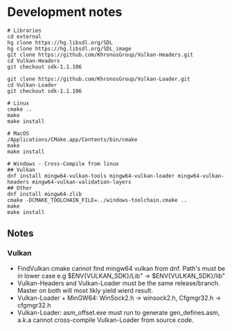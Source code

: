 # Development notes
```
# Libraries
cd external
hg clone https://hg.libsdl.org/SDL
hg clone https://hg.libsdl.org/SDL_image
git clone https://github.com/KhronosGroup/Vulkan-Headers.git
cd Vulkan-Headers
git checkout sdk-1.1.106

git clone https://github.com/KhronosGroup/Vulkan-Loader.git
cd Vulkan-Loader
git checkout sdk-1.1.106
```

```
# Linux
cmake ..
make
make install

# MacOS
/Applications/CMake.app/Contents/bin/cmake
make
make install

# Windows - Cross-Compile from linux
## Vulkan
dnf install mingw64-vulkan-tools mingw64-vulkan-loader mingw64-vulkan-headers mingw64-vulkan-validation-layers
## Other
dnf install mingw64-zlib
cmake -DCMAKE_TOOLCHAIN_FILE=../windows-toolchain.cmake ..
make
make install
```

## Notes
### Vulkan
- FindVulkan.cmake cannot find mingw64 vulkan from dnf. Path's must be in lower case e.g $ENV{VULKAN_SDK}/Lib" -> $ENV{VULKAN_SDK}/lib"
- Vulkan-Headers and Vulkan-Loader must be the same release/branch. Master on both will most likly yield wierd result.
- Vulkan-Loader + MinGW64: WinSock2.h -> winsock2.h, Cfgmgr32.h -> cfgmgr32.h
- Vulkan-Loader: asm_offset.exe must run to generate gen_defines.asm, a.k.a cannot cross-compile Vulkan-Loader from source code.
